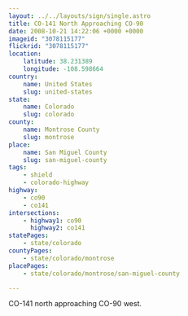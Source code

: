 ```yaml
---
layout: ../../layouts/sign/single.astro
title: CO-141 North Approaching CO-90
date: 2008-10-21 14:22:06 +0000 +0000
imageid: "3078115177"
flickrid: "3078115177"
location:
    latitude: 38.231389
    longitude: -108.598664
country:
    name: United States
    slug: united-states
state:
    name: Colorado
    slug: colorado
county:
    name: Montrose County
    slug: montrose
place:
    name: San Miguel County
    slug: san-miguel-county
tags:
    - shield
    - colorado-highway
highway:
    - co90
    - co141
intersections:
    - highway1: co90
      highway2: co141
statePages:
    - state/colorado
countyPages:
    - state/colorado/montrose
placePages:
    - state/colorado/montrose/san-miguel-county

---
```

CO-141 north approaching CO-90 west.